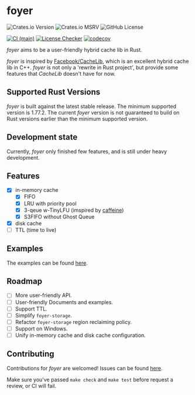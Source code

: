 # foyer

![Crates.io Version](https://img.shields.io/crates/v/foyer)
![Crates.io MSRV](https://img.shields.io/crates/msrv/foyer)
![GitHub License](https://img.shields.io/github/license/mrcroxx/foyer)

[![CI (main)](https://github.com/MrCroxx/foyer/actions/workflows/main.yml/badge.svg)](https://github.com/MrCroxx/foyer/actions/workflows/main.yml)
[![License Checker](https://github.com/MrCroxx/foyer/actions/workflows/license_check.yml/badge.svg)](https://github.com/MrCroxx/foyer/actions/workflows/license_check.yml)
[![codecov](https://codecov.io/github/MrCroxx/foyer/branch/main/graph/badge.svg?token=YO33YQCB70)](https://codecov.io/github/MrCroxx/foyer)

*foyer* aims to be a user-friendly hybrid cache lib in Rust. 

*foyer* is inspired by [Facebook/CacheLib](https://github.com/facebook/cachelib), which is an excellent hybrid cache lib in C++. *foyer* is not only a 'rewrite in Rust project', but provide some features that *CacheLib* doesn't have for now.

## Supported Rust Versions

*foyer* is built against the latest stable release. The minimum supported version is 1.77.2. The current *foyer* version is not guaranteed to build on Rust versions earlier than the minimum supported version.

## Development state

Currently, *foyer* only finished few features, and is still under heavy development.

## Features

- [x] in-memory cache
  - [x] FIFO
  - [x] LRU with priority pool
  - [x] 3-qeue w-TinyLFU (imspired by [caffeine](https://github.com/ben-manes/caffeine))
  - [x] S3FIFO without Ghost Queue
- [x] disk cache
- [ ] TTL (time to live)

## Examples

The examples can be found [here](https://github.com/MrCroxx/foyer/tree/main/examples).

## Roadmap

- [ ] More user-friendly API.
- [ ] User-friendly Documents and examples.
- [ ] Support TTL.
- [ ] Simplify `foyer-storage`.
- [ ] Refactor `foyer-storage` region reclaiming policy.
- [ ] Support on Windows.
- [ ] Unify in-memory cache and disk cache configuration.

## Contributing

Contributions for *foyer* are welcomed! Issues can be found [here](https://github.com/MrCroxx/foyer/issues).

Make sure you've passed `make check` and `make test` before request a review, or CI will fail.
